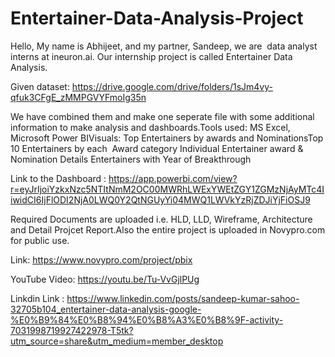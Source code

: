 # Entertainer-Data-Analysis-Project

Hello, My name is Abhijeet, and my partner, Sandeep, we are  data analyst interns at ineuron.ai. Our internship project is called Entertainer Data Analysis.

Given dataset: https://drive.google.com/drive/folders/1sJm4vy-qfuk3CFgE_zMMPGVYFmoIg35n

We have combined them and make one seperate file with some additional information to make analysis and dashboards.Tools used: MS Excel, Microsoft Power BIVisuals:
Top Entertainers by awards and NominationsTop 10 Entertainers by each  Award category
Individual Entertainer award & Nomination Details
Entertainers with Year of Breakthrough

Link to the Dashboard : https://app.powerbi.com/view?r=eyJrIjoiYzkxNzc5NTItNmM2OC00MWRhLWExYWEtZGY1ZGMzNjAyMTc4IiwidCI6IjFlODI2NjA0LWQ0Y2QtNGUyYi04MWQ1LWVkYzRjZDJiYjFiOSJ9

Required Documents are uploaded i.e. HLD, LLD, Wireframe, Architecture and Detail Projcet Report.Also the entire project is uploaded in Novypro.com for public use. 

Link: https://www.novypro.com/project/pbix

YouTube Video: https://youtu.be/Tu-VvGjlPUg

Linkdin Link : https://www.linkedin.com/posts/sandeep-kumar-sahoo-32705b104_entertainer-data-analysis-google-%E0%B9%84%E0%B8%94%E0%B8%A3%E0%B8%9F-activity-7031998719927422978-T5tk?utm_source=share&utm_medium=member_desktop
